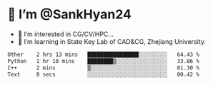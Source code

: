 # 👋 I’m @SankHyan24

- 👀 I’m interested in CG/CV/HPC...
- 🌱 I’m learning in State Key Lab of CAD&CG, Zhejiang University.

<!---
SankHyan24/SankHyan24 is a ✨ special ✨ repository because its `README.md` (this file) appears on your GitHub profile.
You can click the Preview link to take a look at your changes.
--->
<!--START_SECTION:waka-->

```txt
Other    2 hrs 13 mins   ████████████████░░░░░░░░░   64.43 %
Python   1 hr 10 mins    ████████▒░░░░░░░░░░░░░░░░   33.86 %
C++      2 mins          ▒░░░░░░░░░░░░░░░░░░░░░░░░   01.30 %
Text     0 secs          ░░░░░░░░░░░░░░░░░░░░░░░░░   00.42 %
```

<!--END_SECTION:waka-->
